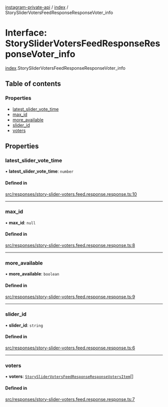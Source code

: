 [instagram-private-api](../../README.md) / [index](../../modules/index.md) / StorySliderVotersFeedResponseResponseVoter_info

# Interface: StorySliderVotersFeedResponseResponseVoter\_info

[index](../../modules/index.md).StorySliderVotersFeedResponseResponseVoter_info

## Table of contents

### Properties

- [latest\_slider\_vote\_time](StorySliderVotersFeedResponseResponseVoter_info.md#latest_slider_vote_time)
- [max\_id](StorySliderVotersFeedResponseResponseVoter_info.md#max_id)
- [more\_available](StorySliderVotersFeedResponseResponseVoter_info.md#more_available)
- [slider\_id](StorySliderVotersFeedResponseResponseVoter_info.md#slider_id)
- [voters](StorySliderVotersFeedResponseResponseVoter_info.md#voters)

## Properties

### latest\_slider\_vote\_time

• **latest\_slider\_vote\_time**: `number`

#### Defined in

[src/responses/story-slider-voters.feed.response.response.ts:10](https://github.com/Nerixyz/instagram-private-api/blob/0e0721c/src/responses/story-slider-voters.feed.response.response.ts#L10)

___

### max\_id

• **max\_id**: ``null``

#### Defined in

[src/responses/story-slider-voters.feed.response.response.ts:8](https://github.com/Nerixyz/instagram-private-api/blob/0e0721c/src/responses/story-slider-voters.feed.response.response.ts#L8)

___

### more\_available

• **more\_available**: `boolean`

#### Defined in

[src/responses/story-slider-voters.feed.response.response.ts:9](https://github.com/Nerixyz/instagram-private-api/blob/0e0721c/src/responses/story-slider-voters.feed.response.response.ts#L9)

___

### slider\_id

• **slider\_id**: `string`

#### Defined in

[src/responses/story-slider-voters.feed.response.response.ts:6](https://github.com/Nerixyz/instagram-private-api/blob/0e0721c/src/responses/story-slider-voters.feed.response.response.ts#L6)

___

### voters

• **voters**: [`StorySliderVotersFeedResponseResponseVotersItem`](StorySliderVotersFeedResponseResponseVotersItem.md)[]

#### Defined in

[src/responses/story-slider-voters.feed.response.response.ts:7](https://github.com/Nerixyz/instagram-private-api/blob/0e0721c/src/responses/story-slider-voters.feed.response.response.ts#L7)

